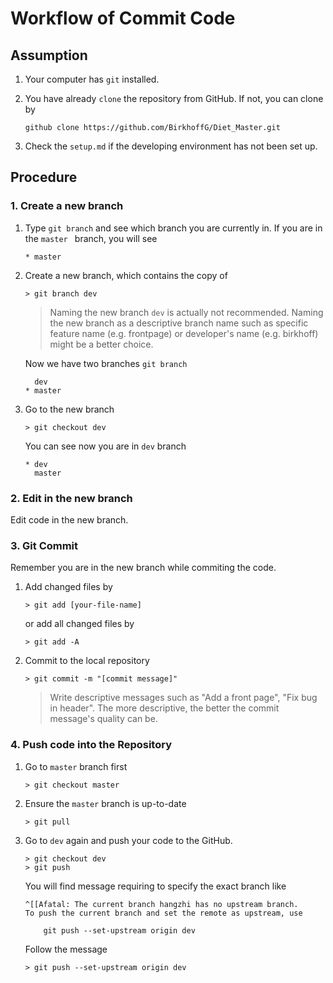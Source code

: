 # Workflow of Commit Code

## Assumption

1. Your computer has `git` installed.

2. You have already `clone` the repository from GitHub. If not, you can clone by

   ```
   github clone https://github.com/BirkhoffG/Diet_Master.git
   ```

3. Check the `setup.md` if the developing environment has not been set up.

## Procedure

### 1. Create a new branch

1. Type `git branch` and see which branch you are currently in. If you are in the `master ` branch, you will see

    ```
    * master
    ```

2. Create a new branch, which contains the copy of 

   ```
   > git branch dev
   ```

   > Naming the new branch `dev` is actually not recommended. Naming the new branch as a descriptive branch name such as specific feature name (e.g. frontpage) or developer's name (e.g. birkhoff) might be a better choice.
   
   Now we have two branches `git branch`
   
   ```
     dev
   * master
   ```

3. Go to the new branch

   ```
   > git checkout dev
   ```

   You can see now you are in `dev` branch

   ```
   * dev
     master
   ```

### 2. Edit in the new branch

Edit code in the new branch. 

### 3. Git Commit 

Remember you are in the new branch while commiting the code.

1. Add changed files by

   ```
   > git add [your-file-name]
   ```

   or add all changed files by

   ```
   > git add -A
   ```

2. Commit to the local repository

   ```
   > git commit -m "[commit message]"
   ```

   > Write descriptive messages such as "Add a front page", "Fix bug in header". The more descriptive, the better the commit message's quality can be.

### 4. Push code into the Repository

1. Go to `master` branch first

   ```
   > git checkout master
   ```

2. Ensure the `master` branch is up-to-date

   ```
   > git pull
   ```

3. Go to `dev` again and push your code to the GitHub.

   ```
   > git checkout dev
   > git push
   ```

   You will find message requiring to specify the exact branch like

   ```
   ^[[Afatal: The current branch hangzhi has no upstream branch.
   To push the current branch and set the remote as upstream, use
   
       git push --set-upstream origin dev
   ```

   Follow the message 

   ```
   > git push --set-upstream origin dev
   ```

   
